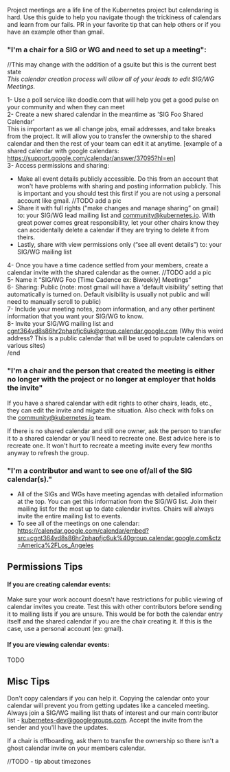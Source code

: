 Project meetings are a life line of the Kubernetes project but calendaring is hard. Use this guide to help you navigate though the trickiness of calendars and learn from our fails.
PR in your favorite tip that can help others or if you have an example other than gmail.

### "I'm a chair for a SIG or WG and need to set up a meeting":
//This may change with the addition of a gsuite but this is the current best state   
*This calendar creation process will allow all of your leads to edit SIG/WG Meetings.*   

1- Use a poll service like doodle.com that will help you get a good pulse on your community and when they can meet  
2- Create a new shared calendar in the meantime as 'SIG Foo Shared Calendar'   
  This is important as we all change jobs, email addresses, and take breaks from the project. It will allow you to transfer the ownership to the shared calendar and then the rest of your team can edit it at anytime. [example of a shared calendar with google calendars: https://support.google.com/calendar/answer/37095?hl=en]   
3- Access permissions and sharing:
* Make all event details publicly accessible. Do this from an account that won't have problems with sharing and posting information publicly. This is important and you should test this first if you are not using a personal account like gmail. //TODO add a pic
* Share it with full rights ("make changes and manage sharing” on gmail) to: your SIG/WG lead mailing list and community@kubernetes.io. With great power comes great responsibility, let your other chairs know they can accidentally delete a calendar if they are trying to delete it from theirs.
* Lastly, share with view permissions only (“see all event details”) to: your SIG/WG mailing list   

4- Once you have a time cadence settled from your members, create a calendar invite with the shared calendar as the owner. //TODO add a pic  
5- Name it “SIG/WG Foo [Time Cadence ex: Biweekly] Meetings”  
6- Sharing: Public (note: most gmail will have a 'default visibility' setting that automatically is turned on. Default visibility is usually not public and will need to manually scroll to public)  
7- Include your meeting notes, zoom information, and any other pertinent information that you want your SIG/WG to know.   
8- Invite your SIG/WG mailing list and cgnt364vd8s86hr2phapfjc6uk@group.calendar.google.com (Why this weird address? This is a public calendar that will be used to populate calendars on various sites)  
/end

### "I'm a chair and the person that created the meeting is either no longer with the project or no longer at employer that holds the invite"
If you have a shared calendar with edit rights to other chairs, leads, etc., they can edit the invite and migate the situation. Also check with folks on the community@kubernetes.io team.  

If there is no shared calendar and still one owner, ask the person to transfer it to a shared calendar or you'll need to recreate one.
Best advice here is to recreate one. It won't hurt to recreate a meeting invite every few months anyway to refresh the group.

### "I'm a contributor and want to see one of/all of the SIG calendar(s)."
* All of the SIGs and WGs have meeting agendas with detailed information at the top. You can get this information from the SIG/WG list. Join their mailing list for the most up to date calendar invites. Chairs will always invite the entire mailing list to events.
* To see all of the meetings on one calendar: https://calendar.google.com/calendar/embed?src=cgnt364vd8s86hr2phapfjc6uk%40group.calendar.google.com&ctz=America%2FLos_Angeles

## Permissions Tips
#### If you are creating calendar events:
Make sure your work account doesn't have restrictions for public viewing of calendar invites you create. Test this with other contributors before sending it to mailing lists if you are unsure. This would be for both the calendar entry itself and the shared calendar if you are the chair creating it.
If this is the case, use a personal account (ex: gmail).

#### If you are viewing calendar events:
TODO

## Misc Tips
Don't copy calendars if you can help it. Copying the calendar onto your calendar will prevent you from getting updates like a canceled meeting.  
Always join a SIG/WG mailing list thats of interest and our main contributor list - kubernetes-dev@googlegroups.com. Accept the invite from the sender and you'll have the updates.   

If a chair is offboarding, ask them to transfer the ownership so there isn't a ghost calendar invite on your members calendar.   

//TODO - tip about timezones
